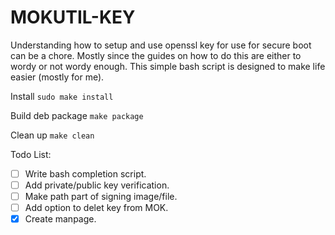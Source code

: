 # MOKUTIL-KEY

Understanding how to setup and use openssl key for use for secure boot can be a chore. Mostly
since the guides on how to do this are either to wordy or not wordy enough. This simple bash
script is designed to make life easier (mostly for me).



Install
`sudo make install`

Build deb package
`make package`

Clean up
`make clean`

Todo List:
- [ ] Write bash completion script.
- [ ] Add private/public key verification.
- [ ] Make path part of signing image/file.
- [ ] Add option to delet key from MOK.
- [x] Create manpage.
